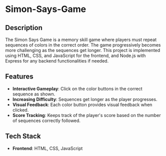 # Simon-Says-Game


## Description
The Simon Says Game is a memory skill game where players must repeat sequences of colors in the correct order. The game progressively becomes more challenging as the sequences get longer. This project is implemented using HTML, CSS, and JavaScript for the frontend, and Node.js with Express for any backend functionalities if needed.

## Features
- **Interactive Gameplay**: Click on the color buttons in the correct sequence as shown.
- **Increasing Difficulty**: Sequences get longer as the player progresses.
- **Visual  Feedback**: Each color button provides visual feedback when clicked.
- **Score Tracking**: Keeps track of the player's score based on the number of sequences correctly followed.


## Tech Stack
- **Frontend**: HTML, CSS, JavaScript

